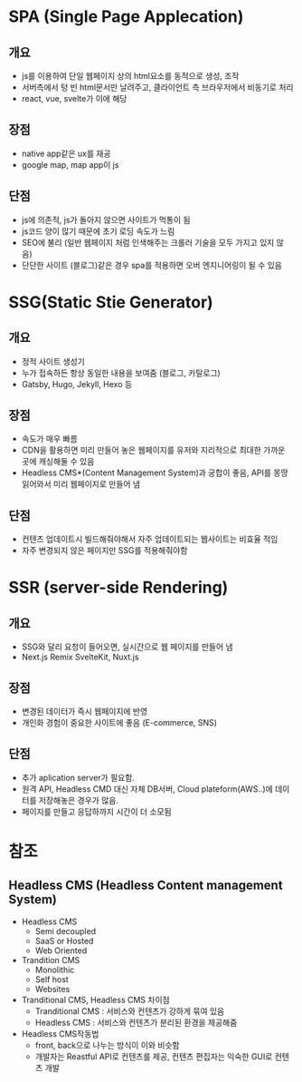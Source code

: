 # SPA (Single Page Applecation)

## 개요
- js를 이용하여 단일 웹페이지 상의 html요소를 동적으로 생성, 조작
- 서버측에서 텅 빈 html문서만 날려주고, 클라이언트 측 브라우저에서 비동기로 처리
- react, vue, svelte가 이에 해당

## 장점
- native app같은 ux를 재공
- google map, map app이 js

## 단점
- js에 의존적, js가 돌아지 않으면 사이트가 먹통이 됨
- js코드 양이 많기 때문에 초기 로딩 속도가 느림
- SEO에 불리 (일반 웹페이지 처럼 인색해주는 크롤러 기술을 모두 가지고 있지 않음)
- 단단한 사이트 (블로그)같은 경우 spa를 적용하면 오버 엔지니어링이 될 수 있음

# SSG(Static Stie Generator)

## 개요
- 정적 사이트 생성기
- 누가 접속하든 항상 동일한 내용을 보여줌 (블로그, 카탈로그)
- Gatsby, Hugo, Jekyll, Hexo 등

## 장점
- 속도가 매우 빠름
- CDN을 활용하면 미리 만들어 놓은 웹페이지를 유저와 지리적으로 최대한 가까운 곳에 캐싱해둘 수 있음
- Headless CMS*(Content Management System)과 궁합이 좋음, API를 몽땅 읽어와서 미리 웹페이지로 만들어 냄

## 단점
  - 컨텐츠 업데이트시 빌드해줘야해서 자주 업데이트되는 웹사이트는 비효율 적임
  - 자주 변경되지 않은 페이지만 SSG를 적용해줘야함

# SSR (server-side Rendering)

## 개요
- SSG와 달리 요청이 들어오면, 실시간으로 웹 페이지를 만들어 냄
- Next.js Remix SvelteKit, Nuxt.js

## 장점
- 변경된 데이터가 즉시 웹페이지에 반영
- 개인화 경험이 중요한 사이트에 좋음 (E-commerce, SNS)

## 단점
- 추가 aplication server가 필요함.
- 원격 API, Headless CMD 대신 자체 DB서버, Cloud plateform(AWS..)에 데이터를 저장해놓은 경우가 많음.
- 페이지를 만들고 응답하까지 시간이 더 소모됨


# 참조

## Headless CMS (Headless Content management System)

- Headless CMS
  - Semi decoupled
  - SaaS or Hosted
  - Web Oriented
- Trandition CMS
  - Monolithic
  - Self host
  - Websites
- Tranditional CMS, Headless CMS 차이점
  - Tranditional CMS : 서비스와 컨텐츠가 강하게 묶여 있음
  - Headless CMS : 서비스와 컨텐츠가 분리된 환경을 제공해줌
- Headless CMS작동법
  - front, back으로 나누는 방식이 이와 비슷함
  - 개발자는 Reastful API로 컨텐츠를 제공, 컨텐츠 편집자는 익숙한 GUI로 컨텐츠 개발 